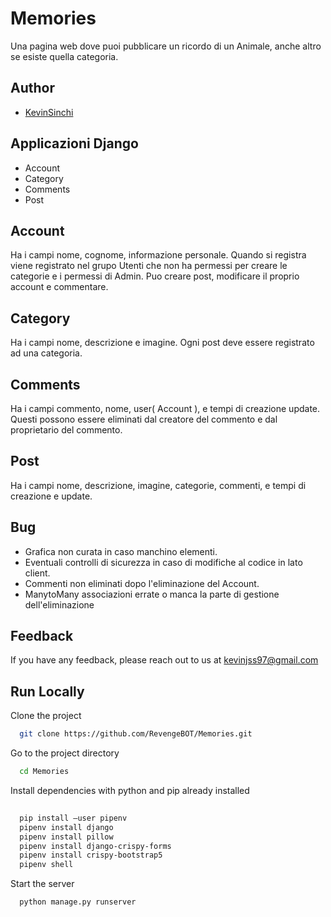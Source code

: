 
# Memories

Una pagina web dove puoi pubblicare un ricordo di un Animale, anche altro se esiste quella categoria.


## Author

- [KevinSinchi](https://github.com/RevengeBOT)


## Applicazioni Django

 - Account
 - Category
 - Comments
 - Post

## Account

Ha i campi nome, cognome, informazione personale.
Quando si registra viene registrato nel grupo Utenti che non 
ha permessi per creare le categorie e i permessi di Admin.
Puo creare post, modificare il proprio account e commentare. 

## Category

Ha i campi nome, descrizione e imagine.
Ogni post deve essere registrato ad una categoria.

## Comments

Ha i campi commento, nome, user( Account ), e tempi di creazione 
update.
Questi possono essere eliminati dal creatore del commento e dal 
proprietario del commento.

## Post

Ha i campi nome, descrizione, imagine, categorie, commenti, e tempi
di creazione e update.





## Bug

- Grafica non curata in caso manchino elementi.
- Eventuali controlli di sicurezza in caso di modifiche al codice in lato client.
- Commenti non eliminati dopo l'eliminazione del Account. 
- ManytoMany associazioni errate o manca la parte di gestione dell'eliminazione



## Feedback

If you have any feedback, please reach out to us at kevinjss97@gmail.com


## Run Locally

Clone the project

```bash
  git clone https://github.com/RevengeBOT/Memories.git
```

Go to the project directory

```bash
  cd Memories
```

Install dependencies with python and pip already installed 

```bash
  
  pip install –user pipenv
  pipenv install django
  pipenv install pillow
  pipenv install django-crispy-forms
  pipenv install crispy-bootstrap5
  pipenv shell
```

Start the server

```bash
  python manage.py runserver
```

